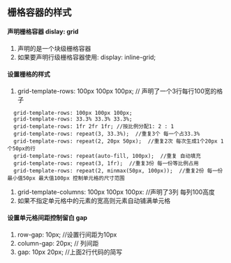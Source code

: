## 栅格容器的样式

#### 声明栅格容器 dislay: grid

1.  声明的是一个块级栅格容器
2.  如果要声明行级栅格容器使用: display: inline-grid;

#### 设置栅格的样式

1.  grid-template-rows: 100px 100px 100px; // 声明了一个3行每行100宽的格子

<!---->

      grid-template-rows: 100px 100px 100px; 
      grid-template-rows: 33.3% 33.3% 33.3%; 
      grid-template-rows: 1fr 2fr 1fr; //按比例分配1: 2 : 1
      grid-template-rows: repeat(3, 33.3%);  //重复3个 每一个占33.3% 
      grid-template-rows: repeat(2, 20px 50px);  //重复2次 每次生成1个20px 1个50px的行 
      grid-template-rows: repeat(auto-fill, 100px);  //重复 自动填充 
      grid-template-rows: repeat(3, 1fr);  //重复3份 每一份等比例占用
      grid-template-rows: repeat(2, minmax(50px, 100px));  //重复2份 每一份最小值50px 最大值100px 控制单元格的尺寸范围

1.  grid-template-columns: 100px 100px 100px: //声明了3列 每列100高度
2.  如果不指定单元格中的元素的宽高则元素自动铺满单元格

#### 设置单元格间距控制留白 gap

1.  row-gap: 10px; //设置行间距为10px
2.  column-gap: 20px; // 列间距
3.  gap: 10px 20px; //上面2行代码的简写

